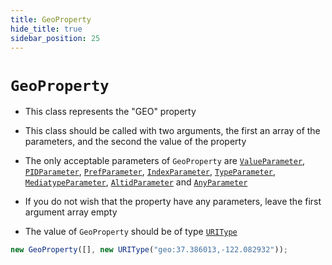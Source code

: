 ```yaml
---
title: GeoProperty
hide_title: true
sidebar_position: 25
---
```


# `GeoProperty`

- This class represents the "GEO" property

- This class should be called with two arguments, the first an array of the
  parameters, and the second the value of the property

- The only acceptable parameters of `GeoProperty` are
  [`ValueParameter`](/documentation/parameters/valueparameter),
  [`PIDParameter`](/documentation/parameters/pidparameter),
  [`PrefParameter`](/documentation/parameters/prefparameter),
  [`IndexParameter`](/documentation/parameters/indexparameter),
  [`TypeParameter`](/documentation/parameters/typeparameter),
  [`MediatypeParameter`](/documentation/parameters/mediatypeparameter),
  [`AltidParameter`](/documentation/parameters/altidparameter) and
  [`AnyParameter`](/documentation/parameters/anyparameter)

- If you do not wish that the property have any parameters, leave the first
  argument array empty

- The value of `GeoProperty` should be of type
  [`URIType`](/documentation/values/uritype)

```js
new GeoProperty([], new URIType("geo:37.386013,-122.082932"));
```

